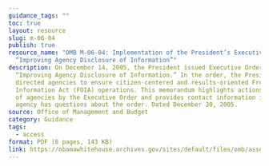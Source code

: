 ```yaml
---
guidance_tags: ""
toc: true
layout: resource
slug: m-06-04
publish: true
resource_name: "OMB M-06-04: Implementation of the President’s Executive Order
  “Improving Agency Disclosure of Information”"
description: On December 14, 2005, the President issued Executive Order 13392,
  “Improving Agency Disclosure of Information.” In the order, the President
  directed agencies to ensure citizen-centered and results-oriented Freedom of
  Information Act (FOIA) operations. This memorandum highlights actions required
  of agencies by the Executive Order and provides contact information if your
  agency has questions about the order. Dated December 30, 2005.
source: Office of Management and Budget
category: Guidance
tags:
  - access
format: PDF (8 pages, 143 KB)
link: https://obamawhitehouse.archives.gov/sites/default/files/omb/assets/omb/memoranda/fy2006/m06-04.pdf
---
```

